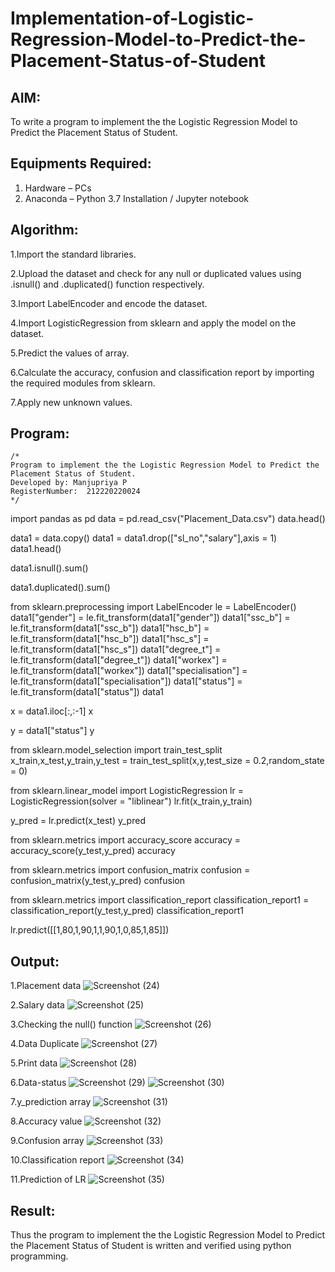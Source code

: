# Implementation-of-Logistic-Regression-Model-to-Predict-the-Placement-Status-of-Student

## AIM:
To write a program to implement the the Logistic Regression Model to Predict the Placement Status of Student.

## Equipments Required:
1. Hardware – PCs
2. Anaconda – Python 3.7 Installation / Jupyter notebook

## Algorithm:
1.Import the standard libraries.

2.Upload the dataset and check for any null or duplicated values using .isnull() and .duplicated() function respectively.

3.Import LabelEncoder and encode the dataset.

4.Import LogisticRegression from sklearn and apply the model on the dataset.

5.Predict the values of array.

6.Calculate the accuracy, confusion and classification report by importing the required modules from sklearn.

7.Apply new unknown values.




## Program:
```
/*
Program to implement the the Logistic Regression Model to Predict the Placement Status of Student.
Developed by: Manjupriya P
RegisterNumber:  212220220024
*/
```
import pandas as pd data = pd.read_csv("Placement_Data.csv") data.head()

data1 = data.copy() data1 = data1.drop(["sl_no","salary"],axis = 1) data1.head()

data1.isnull().sum()

data1.duplicated().sum()

from sklearn.preprocessing import LabelEncoder le = LabelEncoder() data1["gender"] = le.fit_transform(data1["gender"]) data1["ssc_b"] = le.fit_transform(data1["ssc_b"]) data1["hsc_b"] = le.fit_transform(data1["hsc_b"]) data1["hsc_s"] = le.fit_transform(data1["hsc_s"]) data1["degree_t"] = le.fit_transform(data1["degree_t"]) data1["workex"] = le.fit_transform(data1["workex"]) data1["specialisation"] = le.fit_transform(data1["specialisation"]) data1["status"] = le.fit_transform(data1["status"]) data1

x = data1.iloc[:,:-1] x

y = data1["status"] y

from sklearn.model_selection import train_test_split x_train,x_test,y_train,y_test = train_test_split(x,y,test_size = 0.2,random_state = 0)

from sklearn.linear_model import LogisticRegression lr = LogisticRegression(solver = "liblinear") lr.fit(x_train,y_train)

y_pred = lr.predict(x_test) y_pred

from sklearn.metrics import accuracy_score accuracy = accuracy_score(y_test,y_pred) accuracy

from sklearn.metrics import confusion_matrix confusion = confusion_matrix(y_test,y_pred) confusion

from sklearn.metrics import classification_report classification_report1 = classification_report(y_test,y_pred) classification_report1

lr.predict([[1,80,1,90,1,1,90,1,0,85,1,85]])

## Output:
1.Placement data
![Screenshot (24)](https://github.com/Manjupriya1207/Implementation-of-Logistic-Regression-Model-to-Predict-the-Placement-Status-of-Student/assets/113583090/62e0f6f1-1e2c-4231-b418-42d00b017ce2)

2.Salary data
![Screenshot (25)](https://github.com/Manjupriya1207/Implementation-of-Logistic-Regression-Model-to-Predict-the-Placement-Status-of-Student/assets/113583090/0c234291-7cdd-4c81-98e7-e08d9f7ee31d)

3.Checking the null() function
![Screenshot (26)](https://github.com/Manjupriya1207/Implementation-of-Logistic-Regression-Model-to-Predict-the-Placement-Status-of-Student/assets/113583090/b19d6063-345c-4e66-869f-c815473e14c2)

4.Data Duplicate
![Screenshot (27)](https://github.com/Manjupriya1207/Implementation-of-Logistic-Regression-Model-to-Predict-the-Placement-Status-of-Student/assets/113583090/828c2061-e6d9-4593-ac62-c96c6e2ed2fc)

5.Print data
![Screenshot (28)](https://github.com/Manjupriya1207/Implementation-of-Logistic-Regression-Model-to-Predict-the-Placement-Status-of-Student/assets/113583090/44f2fea2-ad0a-4da8-b9b5-49452eb79dcc)

6.Data-status
![Screenshot (29)](https://github.com/Manjupriya1207/Implementation-of-Logistic-Regression-Model-to-Predict-the-Placement-Status-of-Student/assets/113583090/cd5b41c2-1bc3-4029-8986-b218b084290d)
![Screenshot (30)](https://github.com/Manjupriya1207/Implementation-of-Logistic-Regression-Model-to-Predict-the-Placement-Status-of-Student/assets/113583090/db026c4a-0c98-4e26-8095-d438594ea104)


7.y_prediction array
![Screenshot (31)](https://github.com/Manjupriya1207/Implementation-of-Logistic-Regression-Model-to-Predict-the-Placement-Status-of-Student/assets/113583090/5b3f79f9-f5c0-479c-bced-5e5047491198)

8.Accuracy value
![Screenshot (32)](https://github.com/Manjupriya1207/Implementation-of-Logistic-Regression-Model-to-Predict-the-Placement-Status-of-Student/assets/113583090/6fb154e0-8531-40a6-a023-bfd84f46b784)

9.Confusion array
![Screenshot (33)](https://github.com/Manjupriya1207/Implementation-of-Logistic-Regression-Model-to-Predict-the-Placement-Status-of-Student/assets/113583090/805f1bed-afa1-48b7-8be8-6f651333b122)

10.Classification report
![Screenshot (34)](https://github.com/Manjupriya1207/Implementation-of-Logistic-Regression-Model-to-Predict-the-Placement-Status-of-Student/assets/113583090/d6cac8a6-ba07-49c7-a8db-a6a4dc49dacc)

11.Prediction of LR
![Screenshot (35)](https://github.com/Manjupriya1207/Implementation-of-Logistic-Regression-Model-to-Predict-the-Placement-Status-of-Student/assets/113583090/419e4f38-ae73-480b-845b-3a0b50779101)




## Result:
Thus the program to implement the the Logistic Regression Model to Predict the Placement Status of Student is written and verified using python programming.
